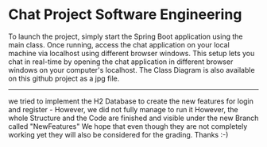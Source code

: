 # Chat Project Software Engineering

To launch the project, simply start the Spring Boot application using the main class. Once running, access the chat application on your local machine via localhost using different browser windows. This setup lets you chat in real-time by opening the chat application in different browser windows on your computer's localhost. The Class Diagram is also available on this github project as a jpg file.

--------------------------------------------------------------------------------------------------------------------------------------------

we tried to implement the H2 Database to create the new features for login and register - However, we did not fully manage to run it
However, the whole Structure and the Code are finished and visible under the new Branch called "NewFeatures"
We hope that even though they are not completely working yet they will also be considered for the grading. Thanks :-)
